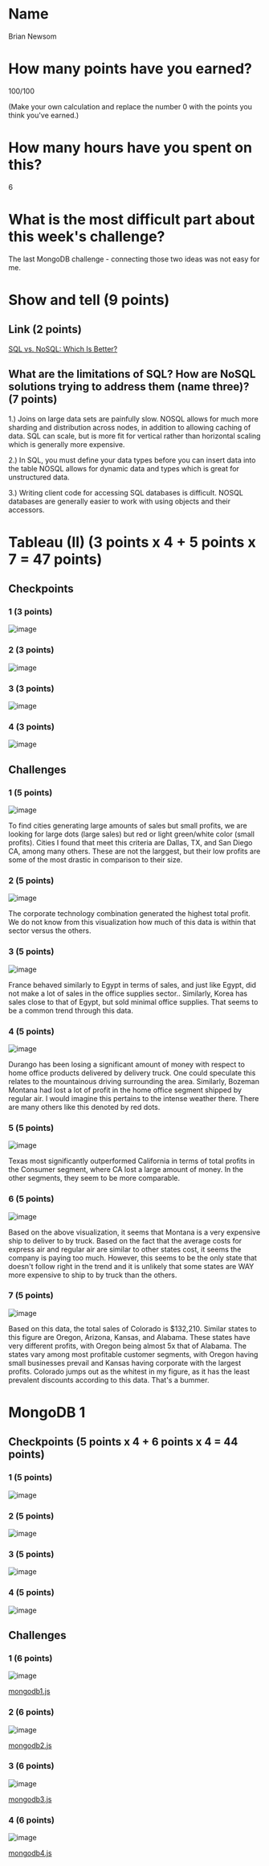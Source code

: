 # Name

Brian Newsom

# How many points have you earned?

100/100

(Make your own calculation and replace the number 0 with the points you think you've earned.)

# How many hours have you spent on this?

6

# What is the most difficult part about this week's challenge?

The last MongoDB challenge - connecting those two ideas was not easy for me.

# Show and tell (9 points)

## Link (2 points)

[SQL vs. NoSQL: Which Is Better?](http://news.dice.com/2012/07/16/sql-vs-nosql-which-is-better/)

## What are the limitations of SQL? How are NoSQL solutions trying to address them (name three)? (7 points)

1.)  Joins on large data sets are painfully slow.
NOSQL allows for much more sharding and distribution across nodes, in addition to allowing caching of data.  SQL can scale, but is more fit for vertical rather than horizontal scaling which is generally more expensive.

2.)  In SQL, you must define your data types before you can insert data into the table
NOSQL allows for dynamic data and types which is great for unstructured data.

3.)  Writing client code for accessing SQL databases is difficult.
NOSQL databases are generally easier to work with using objects and their accessors. 

# Tableau (II) (3 points x 4 + 5 points x 7 = 47 points)

## Checkpoints

### 1 (3 points)

![image](tableaucp1.png?raw=true)

### 2 (3 points)

![image](tableaucp2.png?raw=true)

### 3 (3 points)

![image](tableaucp3.png?raw=true)

### 4 (3 points)

![image](tableaucp4.png?raw=true)

## Challenges

### 1 (5 points)

![image](tableauch1.png?raw=true)

To find cities generating large amounts of sales but small profits, we are looking for large dots (large sales) but red or light green/white color (small profits).  Cities I found that meet this criteria are Dallas, TX, and San Diego CA, among many others.  These are not the larggest, but their low profits are some of the most drastic in comparison to their size.
### 2 (5 points)

![image](tableauch2.png?raw=true)

The corporate technology combination generated the highest total profit.  We do not know from this visualization how much of this data is within that sector versus the others.

### 3 (5 points)

![image](tableauch3.png?raw=true)

France behaved similarly to Egypt in terms of sales, and just like Egypt, did not make a lot of sales in the office supplies sector..  Similarly, Korea has sales close to that of Egypt, but sold minimal office supplies. That seems to be a common trend through this data.

### 4 (5 points)

![image](tableauch4.png?raw=true)

Durango has been losing a significant amount of money with respect to home office products delivered by delivery truck.  One could speculate this relates to the mountainous driving surrounding the area. Similarly, Bozeman Montana had lost a lot of profit in the home office segment shipped by regular air.  I would imagine this pertains to the intense weather there.  There are many others like this denoted by red dots.

### 5 (5 points)

![image](tableauch5.png?raw=true)

Texas most significantly outperformed California in terms of total profits in the Consumer segment, where CA lost a large amount of money.  In the other segments, they seem to be more comparable.

### 6 (5 points)

![image](tableauch6.png?raw=true)

Based on the above visualization, it seems that Montana is a very expensive ship to deliver to by truck.  Based on the fact that the average costs for express air and regular air are similar to other states cost, it seems the company is paying too much.  However, this seems to be the only state that doesn't follow right in the trend and it is unlikely that some states are WAY more expensive to ship to by truck than the others.

### 7 (5 points)

![image](tableauch7.png?raw=true)

Based on this data, the total sales of Colorado is $132,210.  Similar states to this figure are Oregon, Arizona, Kansas, and Alabama.  These states have very different profits, with Oregon being almost 5x that of Alabama.  The states vary among most profitable customer segments, with Oregon having small businesses prevail and Kansas having corporate with the largest profits.  Colorado jumps out as the whitest in my figure, as it has the least prevalent discounts according to this data.  That's a bummer.


# MongoDB 1

## Checkpoints (5 points x 4 + 6 points x 4 = 44  points)

### 1 (5 points)

![image](mongo1.png?raw=true)

### 2 (5 points)

![image](mongo2.png?raw=true)

### 3 (5 points)

![image](mongo3.png?raw=true)

### 4 (5 points)

![image](mongo4.png?raw=true)

## Challenges


### 1 (6 points)

![image](mongoch1.png?raw=true)

[mongodb1.js](mongodb1.js)

### 2 (6 points)

![image](mongoch2.png?raw=true)

[mongodb2.js](mongodb2.js)

### 3 (6 points)

![image](mongoch3.png?raw=true)

[mongodb3.js](mongodb3.js)

### 4 (6 points)

![image](mongoch4.png?raw=true)

[mongodb4.js](mongodb4.js)
